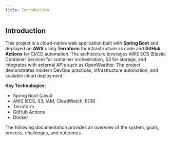 ```yaml
---
title: Introduction
---
```


## Introduction

This project is a cloud-native web application built with **Spring Boot** and deployed on **AWS** using **Terraform** for infrastructure as code and **GitHub Actions** for CI/CD automation. The architecture leverages AWS ECS (Elastic Container Service) for container orchestration, S3 for storage, and integrates with external APIs such as OpenWeather. The project demonstrates modern DevOps practices, infrastructure automation, and scalable cloud deployment.

**Key Technologies:**

-   Spring Boot (Java)
-   AWS (ECS, S3, IAM, CloudWatch, ECR)
-   Terraform
-   GitHub Actions
-   Docker

The following documentation provides an overview of the system, goals, process, challenges, and outcomes.
